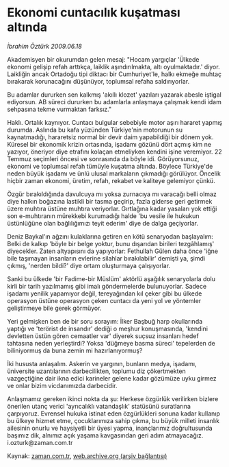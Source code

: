 # Ekonomi cuntacılık kuşatması altında

*İbrahim Öztürk 2009.06.18*

<tr><td class="metin" colspan="2" style="padding-top: 20px; padding-left: 5px; padding-right: 10px;">Akademisyen bir okurumdan gelen mesaj: "Hocam yargıçlar 'Ülkede ekonomi gelişip refah arttıkça, laiklik aşındırılmakta, altı oyulmaktadır.' diyor. Laikliğin ancak Ortadoğu tipi diktacı bir Cumhuriyet'le, halkı ekmeğe muhtaç bırakarak korunacağını düşünüyor, toplumsal refaha saldırıyorlar.</td></tr><tr><td class="metin" colspan="2" style="padding-top: 20px; padding-left: 5px; padding-right: 10px;"><p>Bu adamlar dururken sen kalkmış 'akıllı klozet' yazıları yazarak abesle iştigal ediyorsun. AB süreci dururken bu adamlarla anlaşmaya çalışmak kendi idam sehpasına tekme vurmaktan farksız."
<p> Haklı. Ortalık kaynıyor. Cuntacı bulgular sebebiyle motor aşırı hararet yapmış durumda. Aslında bu kafa yüzünden Türkiye'nin motorunun su kaynatmadığı, hararetsiz normal bir devir daim yapabildiği bir dönem yok. Küresel bir ekonomik krizin ortasında, işadamı gözünü dört açmış kim ne yazıyor, öneriyor diye etrafını kolaçan etmeliyken kendini işine veremiyor. 22 Temmuz seçimleri öncesi ve sonrasında da böyle idi. Görüyorsunuz, ekonomi ve toplumsal refah tümüyle kuşatma altında. Böylece Türkiye'de neden büyük işadamı ve ünlü ulusal markaların çıkmadığı görülüyor. Öncelik hiçbir zaman ekonomi, üretim, refah, rekabet ve kaliteye gelemiyor çünkü.
<p> Özgür bırakıldığında davulcuya mı yoksa zurnacıya mı varacağı belli olmaz diye halkın boğazına lastikli bir tasma geçirip, fazla giderse geri getirmek üzere muhtıra üstüne muhtıra veriyorlar. Gırtlağına kadar yasaları yok ettiği son e-muhtıranın mürekkebi kurumadığı halde 'bu vesile ile hukukun üstünlüğüne olan bağlılığımızı teyit ederim' diye de dalga geçiyorlar.
<p> Deniz Baykal'ın ağzını kulaklarına getiren en kötü senaryodan başlayalım: Belki de kalkıp 'böyle bir belge yoktur, bunu dışarıdan birileri tezgâhlamış' diyecekler. Zaten altyapısını da yapıyorlar: Fethullah Gülen daha önce 'iğne bile taşımayan insanların evlerine silahlar bırakılabilir' demişti ya, şimdi çıkmış, 'nerden bildi?' diye ortam oluşturmaya çalışıyorlar.
<p> Sanki bu ülkede 'bir Fadime-bir Müslüm' aktörlü aşağılık senaryolarla dolu kirli bir tarih yazılmamış gibi imalı göndermelerde bulunuyorlar. Sadece işadamı yenilik yapamıyor değil, tereyağından kıl çeker gibi bu ülkede operasyon üstüne operasyon çeken cuntacı da yeni yol ve yöntemler geliştirmeye bile gerek görmüyor.
<p> Yeri gelmişken ben de bir soru sorayım: İlker Başbuğ harp okullarında yaptığı ve 'terörist de insandır' dediği o meşhur konuşmasında, 'kendini devletten üstün gören cemaatler var' diyerek suçsuz insanları hedef tahtasına neden yerleştirdi? Yoksa 'düğmeye basma süreci' tepelerden de biliniyormuş da buna zemin mi hazırlanıyormuş?
<p> İki hususta anlaşalım. Askerin ve yargının, bunların medya, işadamı, üniversite uzantılarının darbecilikten, toplumu diz çökertmekten vazgeçtiğine dair ikna edici karineler gelene kadar gözümüze uyku girmez ve onlar bizim vicdanımızda darbecidir. 
<p> Anlaşmamız gereken ikinci nokta da şu: Herkese özgürlük verilirken bizlere önerilen utanç verici 'ayrıcalıklı vatandaşlık' statüsünü suratlarına çarpıyoruz. Evrensel hukuka istinat eden özgürlükleri sonuna kadar kullanıp bu ülkeye hizmet etme, çocuklarımıza sahip çıkma, bu büyük milleti insanlık ailesinin onurlu ve haysiyetli bir üyesi yapma, inançlarımız doğrultusunda başımız dik, alnımız açık yaşama kavgasından geri adım atmayacağız. i.ozturk@zaman.com.tr<br/></p></p></p></p></p></p></p></p></td></tr>

Kaynak: [zaman.com.tr](http://zaman.com.tr/yazar.do?yazino=860293), [web.archive.org (arşiv bağlantısı)](http://web.archive.org/web/20090619091110/http://www.zaman.com.tr:80/yazar.do?yazino=860293)
